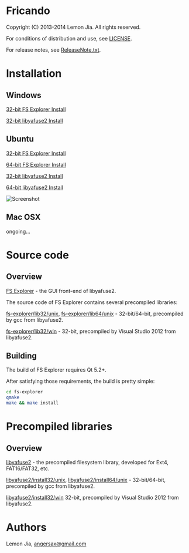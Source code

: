 Fricando
========

Copyright (C) 2013-2014 Lemon Jia. All rights reserved.

For conditions of distribution and use, see [LICENSE](https://github.com/lemonjia/Fricando/blob/master/LICENSE).

For release notes, see [ReleaseNote.txt](https://github.com/lemonjia/Fricando/releases).

# Installation

## Windows
[32-bit FS Explorer Install](https://github.com/lemonjia/Fricando/blob/master/fs-explorer/install32/win)

[32-bit libyafuse2 Install](https://github.com/lemonjia/Fricando/blob/master/libyafuse2/install32/win)

## Ubuntu
[32-bit FS Explorer Install](https://github.com/lemonjia/Fricando/blob/master/fs-explorer/install32/unix)

[64-bit FS Explorer Install](https://github.com/lemonjia/Fricando/blob/master/fs-explorer/install64/unix)

[32-bit libyafuse2 Install](https://github.com/lemonjia/Fricando/blob/master/libyafuse2/install32/unix)

[64-bit libyafuse2 Install](https://github.com/lemonjia/Fricando/blob/master/libyafuse2/install64/unix)

![Screenshot](https://github.com/lemonjia/Fricando/blob/master/screenshot-ubuntu.png)

## Mac OSX
ongoing...

# Source code

## Overview

[FS Explorer](https://github.com/lemonjia/Fricando/blob/master/fs-explorer) - the GUI front-end of libyafuse2.

The source code of FS Explorer contains several precompiled libraries:

[fs-explorer/lib32/unix](https://github.com/lemonjia/Fricando/blob/master/fs-explorer/lib32/unix), [fs-explorer/lib64/unix](https://github.com/lemonjia/Fricando/blob/master/fs-explorer/lib64/unix) - 32-bit/64-bit, precompiled by gcc from libyafuse2.

[fs-explorer/lib32/win](https://github.com/lemonjia/Fricando/blob/master/fs-explorer/lib32/win) - 32-bit, precompiled by Visual Studio 2012 from libyafuse2.

## Building

The build of FS Explorer requires Qt 5.2+.

After satisfying those requirements, the build is pretty simple:

```sh
cd fs-explorer
qmake
make && make install
```

# Precompiled libraries

## Overview

[libyafuse2](https://github.com/lemonjia/Fricando/blob/master/libyafuse2) - the precompiled filesystem library, developed for Ext4, FAT16/FAT32, etc.

[libyafuse2/install32/unix](https://github.com/lemonjia/Fricando/blob/master/libyafuse2/install32/unix), [libyafuse2/install64/unix](https://github.com/lemonjia/Fricando/blob/master/libyafuse2/install64/unix) - 32-bit/64-bit, precompiled by gcc from libyafuse2.

[libyafuse2/install32/win](https://github.com/lemonjia/Fricando/blob/master/libyafuse2/install32/win) 32-bit, precompiled by Visual Studio 2012 from libyafuse2.

# Authors

Lemon Jia, angersax@gmail.com
